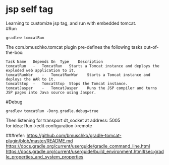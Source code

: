 jsp self tag
============
Learning to customize jsp tag, and run with embedded tomcat.   
#Run

```
gradlew tomcatRun
```

The com.bmuschko.tomcat plugin pre-defines the following tasks out-of-the-box:
```
Task Name	Depends On	Type	Description
tomcatRun	-	TomcatRun	Starts a Tomcat instance and deploys the exploded web application to it.
tomcatRunWar	-	TomcatRunWar	Starts a Tomcat instance and deploys the WAR to it.
tomcatStop	-	TomcatStop	Stops the Tomcat instance.
tomcatJasper	-	TomcatJasper	Runs the JSP compiler and turns JSP pages into Java source using Jasper.
```

#Debug
```
gradlew tomcatRun -Dorg.gradle.debug=true
```
Then listening for transport dt_socket at address: 5005    
for idea: Run->edit configuration->remote


###refer:
https://github.com/bmuschko/gradle-tomcat-plugin/blob/master/README.md   
https://docs.gradle.org/current/userguide/gradle_command_line.html    
https://docs.gradle.org/current/userguide/build_environment.html#sec:gradle_properties_and_system_properties    

   




